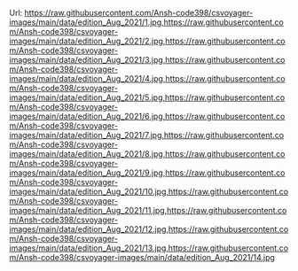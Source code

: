 Url: https://raw.githubusercontent.com/Ansh-code398/csvoyager-images/main/data/edition_Aug_2021/1.jpg,https://raw.githubusercontent.com/Ansh-code398/csvoyager-images/main/data/edition_Aug_2021/2.jpg,https://raw.githubusercontent.com/Ansh-code398/csvoyager-images/main/data/edition_Aug_2021/3.jpg,https://raw.githubusercontent.com/Ansh-code398/csvoyager-images/main/data/edition_Aug_2021/4.jpg,https://raw.githubusercontent.com/Ansh-code398/csvoyager-images/main/data/edition_Aug_2021/5.jpg,https://raw.githubusercontent.com/Ansh-code398/csvoyager-images/main/data/edition_Aug_2021/6.jpg,https://raw.githubusercontent.com/Ansh-code398/csvoyager-images/main/data/edition_Aug_2021/7.jpg,https://raw.githubusercontent.com/Ansh-code398/csvoyager-images/main/data/edition_Aug_2021/8.jpg,https://raw.githubusercontent.com/Ansh-code398/csvoyager-images/main/data/edition_Aug_2021/9.jpg,https://raw.githubusercontent.com/Ansh-code398/csvoyager-images/main/data/edition_Aug_2021/10.jpg,https://raw.githubusercontent.com/Ansh-code398/csvoyager-images/main/data/edition_Aug_2021/11.jpg,https://raw.githubusercontent.com/Ansh-code398/csvoyager-images/main/data/edition_Aug_2021/12.jpg,https://raw.githubusercontent.com/Ansh-code398/csvoyager-images/main/data/edition_Aug_2021/13.jpg,https://raw.githubusercontent.com/Ansh-code398/csvoyager-images/main/data/edition_Aug_2021/14.jpg
